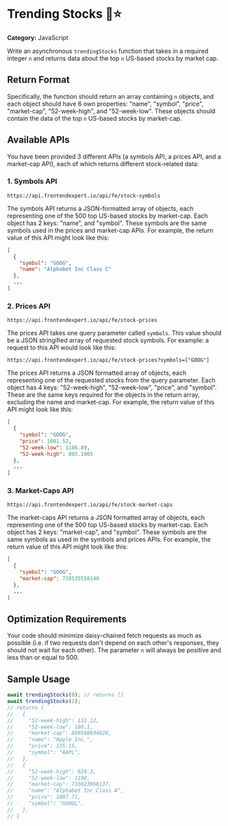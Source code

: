 # Trending Stocks 🔵⭐

**Category:** JavaScript

Write an asynchronous `trendingStocks` function that takes in a required integer `n` and returns data about the top `n` US-based stocks by market cap.

## Return Format

Specifically, the function should return an array containing `n` objects, and each object should have 6 own properties: "name", "symbol", "price", "market-cap", "52-week-high", and "52-week-low". These objects should contain the data of the top `n` US-based stocks by market-cap.

## Available APIs

You have been provided 3 different APIs (a symbols API, a prices API, and a market-cap API), each of which returns different stock-related data:

### 1. Symbols API

```
https://api.frontendexpert.io/api/fe/stock-symbols
```

The symbols API returns a JSON-formatted array of objects, each representing one of the 500 top US-based stocks by market-cap. Each object has 2 keys: "name", and "symbol". These symbols are the same symbols used in the prices and market-cap APIs. For example, the return value of this API might look like this:

```json
[
  {
    "symbol": "GOOG",
    "name": "Alphabet Inc Class C"
  },
  ...
]
```

### 2. Prices API

```
https://api.frontendexpert.io/api/fe/stock-prices
```

The prices API takes one query parameter called `symbols`. This value should be a JSON stringified array of requested stock symbols. For example: a request to this API would look like this:

```
https://api.frontendexpert.io/api/fe/stock-prices?symbols=["GOOG"]
```

The prices API returns a JSON formatted array of objects, each representing one of the requested stocks from the query parameter. Each object has 4 keys: "52-week-high", "52-week-low", "price", and "symbol". These are the same keys required for the objects in the return array, excluding the name and market-cap. For example, the return value of this API might look like this:

```json
[
  {
    "symbol": "GOOG",
    "price": 1001.52,
    "52-week-low": 1186.89,
    "52-week-high": 803.1903
  },
  ...
]
```

### 3. Market-Caps API

```
https://api.frontendexpert.io/api/fe/stock-market-caps
```

The market-caps API returns a JSON formatted array of objects, each representing one of the 500 top US-based stocks by market-cap. Each object has 2 keys: "market-cap", and "symbol". These symbols are the same symbols as used in the symbols and prices APIs. For example, the return value of this API might look like this:

```json
[
  {
    "symbol": "GOOG",
    "market-cap": 728535558140
  },
  ...
]
```

## Optimization Requirements

Your code should minimize daisy-chained fetch requests as much as possible (i.e. if two requests don't depend on each other's responses, they should not wait for each other). The parameter `n` will always be positive and less than or equal to 500.

## Sample Usage

```javascript
await trendingStocks(0); // returns []
await trendingStocks(2);
// returns [
//   {
//     "52-week-high": 131.12,
//     "52-week-low": 180.1,
//     "market-cap": 809508034020,
//     "name": "Apple Inc.",
//     "price": 155.15,
//     "symbol": "AAPL",
//   },
//   {
//     "52-week-high": 824.3,
//     "52-week-low": 1198,
//     "market-cap": 733823966137,
//     "name": "Alphabet Inc Class A",
//     "price": 1007.71,
//     "symbol": "GOOGL",
//   },
// ]
```
